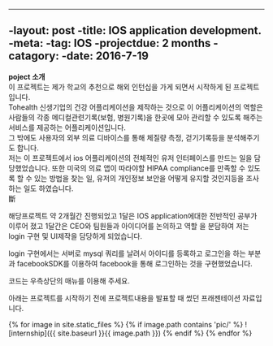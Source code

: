 ----
 -layout: post
 -title: IOS application development.
 -meta: 
 -tag: IOS
 -projectdue: 2 months
 -catagory:
 -date: 2016-7-19
----
 **poject 소개**     
 이 프로젝트는 제가 학교의 추천으로 해외 인턴십을 가게 되면서 시작하게 된 프로젝트입니다.  
Tohealth 신생기업의 건강 어플리케이션을 제작하는 것으로 이 어플리케이션의 역할은 사람들의 각종 메디컬관련기록(보험, 병원기록)을 한곳에 모아 관리할 수 있도록 해주는 서비스를 제공하는 어플리케이션입니다.  
그 밖에도 사용자의 외부 의료 디바이스를 통해 체질량 측정, 걷기기록등을 분석해주기도 합니다.  
저는 이 프로젝트에서 ios 어플리케이션의 전체적인 유저 인터페이스를 만드는 일을 담당했었습니다. 또한 미국의 의료 앱이 따라야할 HIPAA compliance를 만족할 수 있도록 할 수 있는 방법을 찾는 일, 유저의 개인정보 보안을 어떻게 유지할 것인지등을 조사하는 일도 하였습니다.     
斷

해당프로젝트 약 2개월간 진행되었고 1달은 IOS application에대한 전반적인 공부가 이루어 졌고 1달간은 CEO와 팀원들과 아이디어를 논의하고 역할 을 분담하여 저는 login 구현 및 UI제작을 담당하게 되었습니다.  

login 구현에서는 서버로 mysql 쿼리를 날려서 아이디를 등록하고 로그인을 하는 부분과 facebookSDK를 이용하여 facebook을 통해 로그인하는 것을 구현했었습니다. 

코드는 우측상단의 매뉴를 이용해 주세요. 

아래는 프로젝트를 시작하기 전에 프로젝트내용을 발표할 때 썼던 프래젠테이션 자료입니다. 


{% for image in site.static_files %}
    {% if image.path contains 'pic/' %}	
![internship]({{ site.baseurl }}{{ image.path }})
    {% endif %}
{% endfor %}


